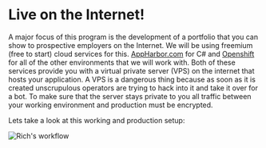Live on the Internet!
=====================

A major focus of this program is the development of a portfolio that you can show to prospective employers on the Internet. We will be using freemium (free to start) cloud services for this. [AppHarbor.com](https://appharbor.com/) for C# and [Openshift](https://www.openshift.com/) for all of the other environments that we will work with. Both of these services provide you with a virtual private server (VPS) on the internet that hosts your application. A VPS is a dangerous thing because as soon as it is created unscrupulous operators are trying to hack into it and take it over for a bot. To make sure that the server stays private to you all traffic between your working environment and production must be encrypted.

Lets take a look at this working and production setup:

![Rich's workflow](images/gitEnvironment1.svg "Rich's workflow")

 